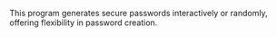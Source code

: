 This program generates secure passwords interactively or randomly, offering flexibility in password creation.
